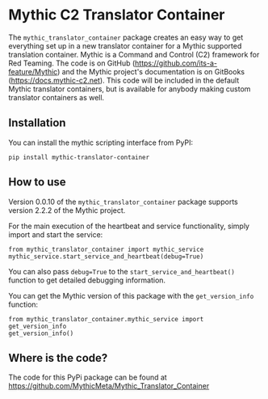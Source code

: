 # Mythic C2 Translator Container

The `mythic_translator_container` package creates an easy way to get everything set up in a new translator container for a Mythic supported translation container. Mythic is a Command and Control (C2) framework for Red Teaming. The code is on GitHub (https://github.com/its-a-feature/Mythic) and the Mythic project's documentation is on GitBooks (https://docs.mythic-c2.net). This code will be included in the default Mythic translator containers, but is available for anybody making custom translator containers as well.

## Installation

You can install the mythic scripting interface from PyPI:

```
pip install mythic-translator-container
```

## How to use

Version 0.0.10 of the `mythic_translator_container` package supports version 2.2.2 of the Mythic project.

For the main execution of the heartbeat and service functionality, simply import and start the service:
```
from mythic_translator_container import mythic_service
mythic_service.start_service_and_heartbeat(debug=True)
```

You can also pass `debug=True` to the `start_service_and_heartbeat()` function to get detailed debugging information.

You can get the Mythic version of this package with the `get_version_info` function:
```
from mythic_translator_container.mythic_service import get_version_info
get_version_info()
```

## Where is the code?

The code for this PyPi package can be found at https://github.com/MythicMeta/Mythic_Translator_Container 

